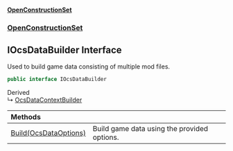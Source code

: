#### [OpenConstructionSet](index.md 'index')
### [OpenConstructionSet](index.md#OpenConstructionSet 'OpenConstructionSet')
## IOcsDataBuilder Interface
Used to build game data consisting of multiple mod files.  
```csharp
public interface IOcsDataBuilder
```

Derived  
&#8627; [OcsDataContextBuilder](U44ADOjq83qr6ihsRA01VQ.md 'OpenConstructionSet.OcsDataContextBuilder')  

| Methods | |
| :--- | :--- |
| [Build(OcsDataOptions)](p5aY2GclomSXSiFa26tXnA.md 'OpenConstructionSet.IOcsDataBuilder.Build(OpenConstructionSet.Data.OcsDataOptions)') | Build game data using the provided options.<br/> |

